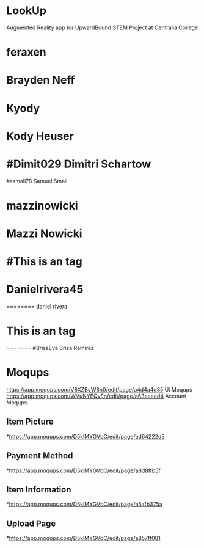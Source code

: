 # LookUp
Augmented Reality app for UpwardBound STEM Project at Centralia College

# feraxen
Brayden Neff
=======

# Kyody
Kody Heuser
=======

#Dimit029
Dimitri Schartow
=======

#ssmall78
Samuel Small
# mazzinowicki
Mazzi Nowicki
=======

#This is an <martensonjaden> tag
=======

# Danielrivera45
======== daniel rivera

# This is an <Jamison11> tag
=======
#BrisaEva
Brisa Ramirez

# Moqups
https://app.moqups.com/V8XZBvW8n0/edit/page/a4d4a4d85 Ui Moqups
https://app.moqups.com/WVuNYEQvEn/edit/page/a63eeead4 Account Moqups

## Item Picture
*https://app.moqups.com/D5klMYGVbC/edit/page/ad64222d5
## Payment Method
*https://app.moqups.com/D5klMYGVbC/edit/page/a8d8ffb5f
## Item Information
*https://app.moqups.com/D5klMYGVbC/edit/page/a5afb375a
## Upload Page
*https://app.moqups.com/D5klMYGVbC/edit/page/a857ff081



